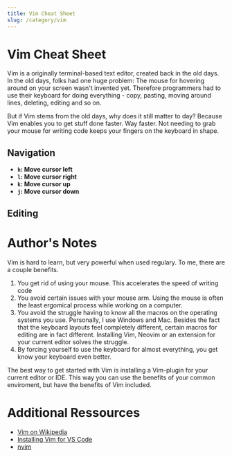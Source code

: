 ```yaml
---
title: Vim Cheat Sheet
slug: /category/vim
--- 
```


# Vim Cheat Sheet 

Vim is a originally terminal-based text editor, created back in the old days. 
In the old days, folks had one huge problem: The mouse for hovering around on your screen wasn't invented yet. Therefore programmers had to 
use their keyboard for doing everything - copy, pasting, moving around lines, deleting, editing and so on. 

But if Vim stems from the old days, why does it still matter to day? 
Because Vim enables you to get stuff done faster. Way faster. 
Not needing to grab your mouse for writing code keeps your fingers on the keyboard in shape. 

## Navigation

- **<code>h</code>: Move cursor left**
- **<code>l</code>: Move cursor right**
- **<code>k</code>: Move cursor up**
- **<code>j</code>: Move cursor down**




## Editing 




# Author's Notes
Vim is hard to learn, but very powerful when used regulary.
To me, there are a couple benefits. 
1. You get rid of using your mouse. This accelerates the speed of writing code 
2. You avoid certain issues with your mouse arm. Using the mouse is often the least ergomical process while working on a computer. 
3. You avoid the struggle having to know all the macros on the operating systems you use. Personally, I use Windows and Mac. Besides the fact that the keyboard layouts feel completely different, certain macros for editing
are in fact different. Installing Vim, Neovim or an extension for your current editor solves the struggle. 
4. By forcing yourself to use the keyboard for almost everything, you get know your keyboard even better. 
  

The best way to get started with Vim is installing a Vim-plugin for your current editor or IDE. This way you can use the benefits of your common enviroment, but have the benefits of Vim included. 

# Additional Ressources
- [Vim on Wikipedia](https://en.wikipedia.org/wiki/Vim_(text_editor))
- [Installing Vim for VS Code](https://youtu.be/-txKSRn0qeA)
- [nvim](https://neovim.io/)